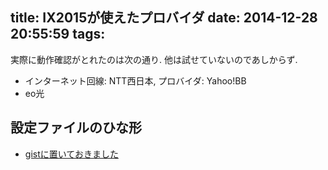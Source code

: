 title: IX2015が使えたプロバイダ
date: 2014-12-28 20:55:59
tags:
---
実際に動作確認がとれたのは次の通り. 他は試せていないのであしからず.
- インターネット回線: NTT西日本, プロバイダ: Yahoo!BB
- eo光


## 設定ファイルのひな形
- [gistに置いておきました](https://gist.github.com/ravencoding/9861df06ca12642647a2)
